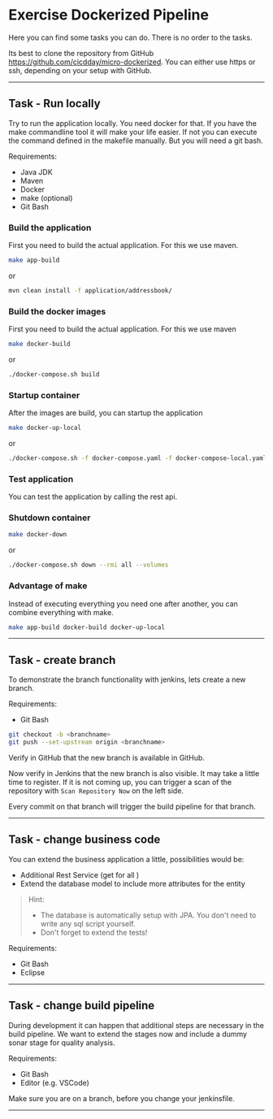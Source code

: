 # Exercise Dockerized Pipeline

Here you can find some tasks you can do. There is no order to the tasks.

Its best to clone the repository from GitHub <https://github.com/cicdday/micro-dockerized>. You can either use https or ssh, depending on your setup with GitHub.

---

## Task - Run locally

Try to run the application locally. You need docker for that. If you have the make commandline tool it will make your life easier. If not you can execute the command defined in the makefile manually. But you will need a git bash.

Requirements:

- Java JDK
- Maven
- Docker
- make (optional)
- Git Bash

### Build the application

First you need to build the actual application. For this we use maven.

```sh
make app-build
```

or

```sh
mvn clean install -f application/addressbook/
```

### Build the docker images

First you need to build the actual application. For this we use maven

```sh
make docker-build
```

or

```sh
./docker-compose.sh build
```

### Startup container

After the images are build, you can startup the application

```sh
make docker-up-local
```

or

```sh
./docker-compose.sh -f docker-compose.yaml -f docker-compose-local.yaml up -d
```

### Test application

You can test the application by calling the rest api.

### Shutdown container

```sh
make docker-down
```

or

```sh
./docker-compose.sh down --rmi all --volumes
```

### Advantage of make

Instead of executing everything you need one after another, you can combine everything with make.

```sh
make app-build docker-build docker-up-local
```

---

## Task - create branch

To demonstrate the branch functionality with jenkins, lets create a new branch.

Requirements:

- Git Bash

```sh
git checkout -b <branchname>
git push --set-upstream origin <branchname>
```

Verify in GitHub that the new branch is available in GitHub.

Now verify in Jenkins that the new branch is also visible. It may take a little time to register. If it is not coming up, you can trigger a scan of the repository with ``Scan Repository Now`` on the left side.

Every commit on that branch will trigger the build pipeline for that branch.

---

## Task - change business code

You can extend the business application a little, possibilities would be:

- Additional Rest Service (get for all )
- Extend the database model to include more attributes for the entity

> Hint:
>
> - The database is automatically setup with JPA. You don't need to write any sql script yourself.
> - Don't forget to extend the tests!

Requirements:

- Git Bash
- Eclipse

---

## Task - change build pipeline

During development it can happen that additional steps are necessary in the build pipeline. We want to extend the stages now and include a dummy sonar stage for quality analysis.

Requirements:

- Git Bash
- Editor (e.g. VSCode)

Make sure you are on a branch, before you change your jenkinsfile.

---
